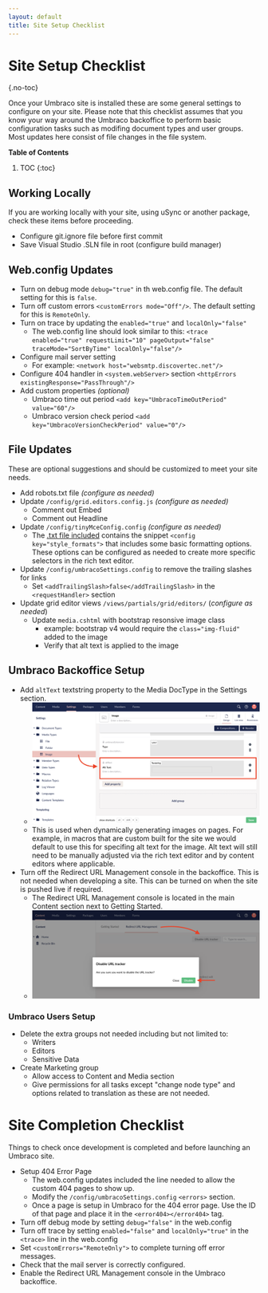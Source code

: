 ```yaml
---
layout: default
title: Site Setup Checklist
---
```


# Site Setup Checklist
{.no-toc}

Once your Umbraco site is installed these are some general settings to configure on your site. Please note that this checklist assumes that you know your way around the Umbraco backoffice to perform basic configuration tasks such as modifing document types and user groups. Most updates here consist of file changes in the file system.

**Table of Contents**
1. TOC
{:toc}

## Working Locally

If you are working locally with your site, using uSync or another package, check these items before proceeding.

- Configure git.ignore file before first commit
- Save Visual Studio .SLN file in root (configure build manager)

## Web.config Updates

- Turn on debug mode `debug="true"` in th web.config file. The default setting for this is `false`.
- Turn off custom errors `<customErrors mode="Off"/>`. The default setting for this is `RemoteOnly`.
- Turn on trace by updating the `enabled="true"` and `localOnly="false"`
  - The web.config line should look similar to this: `<trace enabled="true" requestLimit="10" pageOutput="false" traceMode="SortByTime" localOnly="false"/>`
- Configure mail server setting
  - For example: `<network host="websmtp.discovertec.net"/>`
- Configure 404 handler in `<system.webServer>` section `<httpErrors existingResponse="PassThrough"/>`
- Add custom properties *(optional)*
  - Umbraco time out period `<add key="UmbracoTimeOutPeriod" value="60"/>`
  - Umbraco version check period `<add key="UmbracoVersionCheckPeriod" value="0"/>`

## File Updates

These are optional suggestions and should be customized to meet your site needs.

- Add robots.txt file *(configure as needed)*
- Update `/config/grid.editors.config.js` *(configure as needed)*
  - Comment out Embed
  - Comment out Headline
- Update `/config/tinyMceConfig.config` *(configure as needed)*
  - The [.txt file included](files/config/tinymceconfig.config.txt) contains the snippet `<config key="style_formats">` that includes some basic formatting options. These options can be configured as needed to create more specific selectors in the rich text editor.
- Update `/config/umbracoSettings.config` to remove the trailing slashes for links
  - Set `<addTrailingSlash>false</addTrailingSlash>` in the `<requestHandler>` section
- Update grid editor views `/views/partials/grid/editors/` (*configure as needed*)
  - Update `media.cshtml` with bootstrap resonsive image class
    - example: bootstrap v4 would require the `class="img-fluid"` added to the image
    - Verify that alt text is applied to the image

## Umbraco Backoffice Setup

- Add `altText` textstring property to the Media DocType in the Settings section.
  - ![Umbraco 8 Image Media Type Properties](images/v8/image-media-type-alt-text.png)
  - This is used when dynamically generating images on pages. For example, in macros that are custom built for the site we would default to use this for specifing alt text for the image. Alt text will still need to be manually adjusted via the rich text editor and by content editors where applicable.
- Turn off the Redirect URL Management console in the backoffice. This is not needed when developing a site. This can be turned on when the site is pushed live if required.
  - The Redirect URL Management console is located in the main Content section next to Getting Started.
  - ![Disable Redirect URL Management](images/v8/disable-url-redirect.png)

### Umbraco Users Setup

- Delete the extra groups not needed including but not limited to:
  - Writers
  - Editors
  - Sensitive Data
- Create Marketing group
  - Allow access to Content and Media section
  - Give permissions for all tasks except "change node type" and options related to translation as these are not needed.

# Site Completion Checklist

Things to check once development is completed and before launching an Umbraco site.

- Setup 404 Error Page
  - The web.config updates included the line needed to allow the custom 404 pages to show up.
  - Modify the `/config/umbracoSettings.config` `<errors>` section.
  - Once a page is setup in Umbraco for the 404 error page. Use the ID of that page and place it in the `<error404></error404>` tag.
-  Turn off debug mode by setting `debug="false"` in the web.config
-  Turn off trace by setting `enabled="false"` and `localOnly="true"` in the `<trace>` line in the web.config
-  Set `<customErrors="RemoteOnly">` to complete turning off error messages.
-  Check that the mail server is correctly configured.
-  Enable the Redirect URL Management console in the Umbraco backoffice.